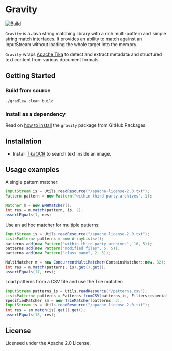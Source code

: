 # Gravity
[![Build](https://github.com/reugn/gravity/actions/workflows/build.yml/badge.svg)](https://github.com/reugn/gravity/actions/workflows/build.yml)

`Gravity` is a Java string matching library with a rich multi-pattern and simple string match interfaces.
It provides an ability to match against an InputStream without loading the whole target into the memory.

`Gravity` wraps [Apache Tika](https://github.com/apache/tika) to detect and extract metadata and structured text content from various document formats.

## Getting Started
### Build from source
```sh
./gradlew clean build
```

### Install as a dependency
Read on [how to install](https://docs.github.com/en/packages/working-with-a-github-packages-registry/working-with-the-apache-maven-registry#installing-a-package) the `gravity` package from GitHub Packages.

## Installation
* Install [TikaOCR](https://cwiki.apache.org/confluence/display/TIKA/TikaOCR) to search text inside an image.

## Usage examples
A single pattern matcher:
```java
InputStream is = Utils.readResource("/apache-license-2.0.txt");
Pattern pattern = new Pattern("within third-party archives", 1);

Matcher m = new BMHMatcher();
int res = m.match(pattern, is, 2);
assertEquals(1, res)
```

Use an ad hoc matcher for multiple patterns:
```java
InputStream is = Utils.readResource("/apache-license-2.0.txt");
List<Pattern> patterns = new ArrayList<>();
patterns.add(new Pattern("within third-party archives", 10, 5));
patterns.add(new Pattern("modified files", 5, 5));
patterns.add(new Pattern("class name", 2, 5));

MultiMatcher m = new ConcurrentMultiMatcher(ContainsMatcher::new, 32);
int res = m.match(patterns, is).get().get();
assertEquals(17, res);
```

Load patterns from a CSV file and use the Trie matcher:
```java
InputStream patterns_is = Utils.readResource("/patterns.csv");
List<Pattern> patterns = Patterns.fromCSV(patterns_is, Filters::specialChars);
SpecifiedMatcher sm = new TrieMatcher(patterns, 3);
InputStream is = Utils.readResource("/apache-license-2.0.txt");
int res = sm.match(is).get().get();
assertEquals(18, res);
```

## License
Licensed under the Apache 2.0 License.

